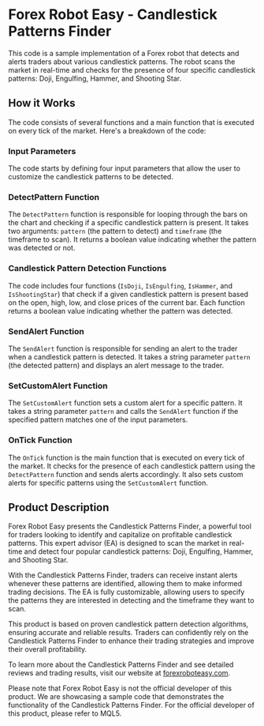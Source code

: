 # Forex Robot Easy - Candlestick Patterns Finder

This code is a sample implementation of a Forex robot that detects and alerts traders about various candlestick patterns. The robot scans the market in real-time and checks for the presence of four specific candlestick patterns: Doji, Engulfing, Hammer, and Shooting Star.

## How it Works

The code consists of several functions and a main function that is executed on every tick of the market. Here's a breakdown of the code:

### Input Parameters

The code starts by defining four input parameters that allow the user to customize the candlestick patterns to be detected.

### DetectPattern Function

The `DetectPattern` function is responsible for looping through the bars on the chart and checking if a specific candlestick pattern is present. It takes two arguments: `pattern` (the pattern to detect) and `timeframe` (the timeframe to scan). It returns a boolean value indicating whether the pattern was detected or not.

### Candlestick Pattern Detection Functions

The code includes four functions (`IsDoji`, `IsEngulfing`, `IsHammer`, and `IsShootingStar`) that check if a given candlestick pattern is present based on the open, high, low, and close prices of the current bar. Each function returns a boolean value indicating whether the pattern was detected.

### SendAlert Function

The `SendAlert` function is responsible for sending an alert to the trader when a candlestick pattern is detected. It takes a string parameter `pattern` (the detected pattern) and displays an alert message to the trader.

### SetCustomAlert Function

The `SetCustomAlert` function sets a custom alert for a specific pattern. It takes a string parameter `pattern` and calls the `SendAlert` function if the specified pattern matches one of the input parameters.

### OnTick Function

The `OnTick` function is the main function that is executed on every tick of the market. It checks for the presence of each candlestick pattern using the `DetectPattern` function and sends alerts accordingly. It also sets custom alerts for specific patterns using the `SetCustomAlert` function.

## Product Description

Forex Robot Easy presents the Candlestick Patterns Finder, a powerful tool for traders looking to identify and capitalize on profitable candlestick patterns. This expert advisor (EA) is designed to scan the market in real-time and detect four popular candlestick patterns: Doji, Engulfing, Hammer, and Shooting Star.

With the Candlestick Patterns Finder, traders can receive instant alerts whenever these patterns are identified, allowing them to make informed trading decisions. The EA is fully customizable, allowing users to specify the patterns they are interested in detecting and the timeframe they want to scan.

This product is based on proven candlestick pattern detection algorithms, ensuring accurate and reliable results. Traders can confidently rely on the Candlestick Patterns Finder to enhance their trading strategies and improve their overall profitability.

To learn more about the Candlestick Patterns Finder and see detailed reviews and trading results, visit our website at [forexroboteasy.com](https://forexroboteasy.com/forex-robot-review/review-price-alert-panel-mt5-the-candle-stick-patterns-finder/).

Please note that Forex Robot Easy is not the official developer of this product. We are showcasing a sample code that demonstrates the functionality of the Candlestick Patterns Finder. For the official developer of this product, please refer to MQL5.

